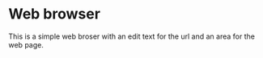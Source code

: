 # Web browser

This is a simple web broser with an edit text for the url and an area for the web page.
